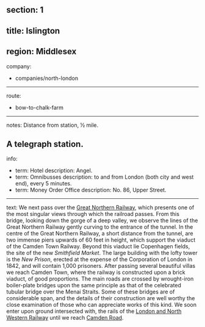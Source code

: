 section: 1
----
title: Islington
----
region: Middlesex
----
company:
- companies/north-london
----
route:
- bow-to-chalk-farm
----
notes: Distance from station, ½ mile.

A telegraph station.
----
info:
- term: Hotel
  description: Angel.
- term: Omnibusses
  description: to and from London (both city and west end), every 5 minutes.
- term: Money Order Office
  description: No. 86, Upper Street.
----
text: We next pass over the [Great Northern Railway](/companies/great-northern), which presents one of the most singular views through which the railroad passes. From this bridge, looking down the gorge of a deep valley, we observe the lines of the Great Northern Railway gently curving to the entrance of the tunnel. In the centre of the Great Northern Railway, a short distance from the tunnel, are two immense piers upwards of 60 feet in height, which support the viaduct of the Camden Town Railway. Beyond this viaduct lie Copenhagen fields, the site of the new *Smithfield Market*. The large building with the lofty tower is the *New Prison*, erected at the expense of the Corporation of London in 1842, and will contain 1,000 prisoners. After passing several beautiful villas we reach Camden Town, where the railway is constructed upon a brick viaduct, of good proportions. The main roads are crossed by wrought-iron boiler-plate bridges upon the same principle as that of the celebrated tubular bridge over the Menai Straits. Some of these bridges are of considerable span, and the details of their construction are well worthy the close examination of those who can appreciate works of this kind. We soon enter upon ground intersected with, the rails of the [London and North Western Railway](/companies/london-and-north-western) until we reach [Camden Road](/stations/camden-road).
